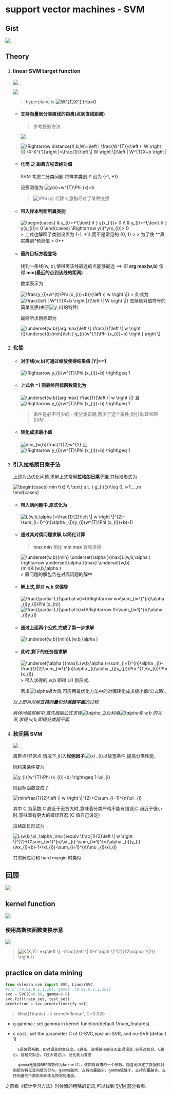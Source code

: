 # support vector machines - SVM

## Gist

![](images/SVM.png)

## Theory

1. ### linear SVM target function

    ![](images/goal.PNG)

    ![](images/分类面.jpg)
    > hyperplane is <a href="https://www.codecogs.com/eqnedit.php?latex=W^{T}X^{'}&plus;b=0" target="_blank"><img src="https://latex.codecogs.com/gif.latex?W^{T}X^{'}&plus;b=0" title="W^{T}X^{'}+b=0" /></a>

    + #### 支持向量到分类直线的距离(点到直线距离)
        > 参考投影方法

        ![](images/dis_vec_to_hyperplane.PNG)

        <img src="https://latex.codecogs.com/gif.latex?\Rightarrow&space;distance(X,b,W)=\left&space;|&space;\frac{W^{T}}{\left&space;\|&space;W&space;\right&space;\|}&space;(X-X^{'})\right&space;|=\frac{1}{\left&space;\|&space;W&space;\right&space;\|}\left&space;|&space;W^{T}X&plus;b&space;\right&space;|" title="\Rightarrow distance(X,b,W)=\left | \frac{W^{T}}{\left \| W \right \|} (X-X^{'})\right |=\frac{1}{\left \| W \right \|}\left | W^{T}X+b \right |" />

    + #### 化简 之 距离方程去绝对值

        SVM 考虑二分类问题,将样本类别 Y 设为 {-1, +1}

        设预测值为 <img src="https://latex.codecogs.com/gif.latex?y(x)=w^{T}\Phi&space;(x)&plus;b" title="y(x)=w^{T}\Phi (x)+b" />
        > <img src="https://latex.codecogs.com/gif.latex?\Phi&space;(x)" title="\Phi (x)" /> 代替 x,意指经过了某种变换

    + #### 带入样本判断所属类别

        <img src="https://latex.codecogs.com/gif.latex?\begin{cases}&space;&&space;y_{i}=&plus;1,\text{&space;if&space;}&space;y(x_{i})>&space;0&space;\\&space;&&space;y_{i}=-1,\text{&space;if&space;}&space;y(x_{i})<&space;0&space;\end{cases}&space;\Rightarrow&space;y(i)*y(x_{i})>&space;0" title="\begin{cases} & y_{i}=+1,\text{ if } y(x_{i})> 0 \\ & y_{i}=-1,\text{ if } y(x_{i})< 0 \end{cases} \Rightarrow y(i)*y(x_{i})> 0" />
        > 上式也解释了类别设置为 {-1, +1},而不是常见的 {0, 1}
        >
        > 为了使 **真实类别*预测值 > 0**

    + #### 最终目标方程登场

        找到一条线(w, b),使得离该线最近的点能够最远 ==> 即 **arg max(w,b)** 使得 **min(最近的点到该线的距离)**

        数学表示为

        <img src="https://latex.codecogs.com/gif.latex?\frac{y_{i}(w^{t}\Phi&space;(x_{i})&plus;b)}{\left&space;\|&space;w&space;\right&space;\|}" title="\frac{y_{i}(w^{t}\Phi (x_{i})+b)}{\left \| w \right \|}" />
        > 此式为 <img src="https://latex.codecogs.com/gif.latex?\frac{\left&space;|&space;W^{T}X&plus;b&space;\right&space;|}{\left&space;\|&space;W&space;\right&space;\|}" title="\frac{\left | W^{T}X+b \right |}{\left \| W \right \|}" /> 去掉绝对值符号的简单变换(由于<img src="https://latex.codecogs.com/gif.latex?y_{i}" title="y_{i}" />的特性)

        最终所求目标即为

        <img src="https://latex.codecogs.com/gif.latex?\underset{w,b}{arg&space;max}\left&space;\{&space;\frac{1}{\left&space;\|&space;w&space;\right&space;\|}\underset{i}{min}\left&space;[&space;y_{i}(w^{T}\Phi&space;(x_{i})&plus;b)&space;\right&space;]&space;\right&space;\}" title="\underset{w,b}{arg max}\left \{ \frac{1}{\left \| w \right \|}\underset{i}{min}\left [ y_{i}(w^{T}\Phi (x_{i})+b) \right ] \right \}" />

1. ### 化简

    + #### 对于线(w,b)可通过缩放使得结果值 **|Y|>=1**

        <img src="https://latex.codecogs.com/gif.latex?\Rightarrow&space;y_{i}(w^{T}\Phi&space;(x_{i})&plus;b)&space;\right\geq&space;1" title="\Rightarrow y_{i}(w^{T}\Phi (x_{i})+b) \right\geq 1" />

    + #### 上式令 **=1** 则最终目标函数简化为

        <img src="https://latex.codecogs.com/gif.latex?\underset{w,b}{arg&space;max}&space;\frac{1}{\left&space;\|&space;w&space;\right&space;\|}" title="\underset{w,b}{arg max} \frac{1}{\left \| w \right \|}" /> 且 <img src="https://latex.codecogs.com/gif.latex?y_{i}(w^{T}\Phi&space;(x_{i})&plus;b)&space;\right\geq&space;1" title="\Rightarrow y_{i}(w^{T}\Phi (x_{i})+b) \right\geq 1" />
        > 条件是必不可少的 - 使分类正确,若少了这个条件,则引出*软间隔 SVM*

    + #### 转化成求最小值

        <img src="https://latex.codecogs.com/gif.latex?min_{w,b}\frac{1}{2}w^{2}" title="min_{w,b}\frac{1}{2}w^{2}" /> 且 <img src="https://latex.codecogs.com/gif.latex?y_{i}(w^{T}\Phi&space;(x_{i})&plus;b)&space;\right\geq&space;1" title="\Rightarrow y_{i}(w^{T}\Phi (x_{i})+b) \right\geq 1" />

1. ### 引入拉格朗日乘子法

    上述为凸优化问题.求解上式常用**拉格朗日乘子法**,其标准形式为

    <img src="https://latex.codecogs.com/gif.latex?\begin{cases}&space;min&space;f(x)&space;\\&space;\text{&space;s.t.&space;}&space;g_{i}(x)\leq&space;0,&space;i=1,...,m&space;\end{cases}" title="\begin{cases} min f(x) \\ \text{ s.t. } g_{i}(x)\leq 0, i=1,...,m \end{cases}" />

    + #### 带入到问题中,原式化为

        <img src="https://latex.codecogs.com/gif.latex?L(w,b,\alpha&space;)=\frac{1}{2}\left&space;\|&space;w&space;\right&space;\|^{2}-\sum_{i=1}^{n}\alpha&space;_{i}(y_{i}(w^{T}\Phi&space;(x_{i})&plus;b)-1)" title="L(w,b,\alpha )=\frac{1}{2}\left \| w \right \|^{2}-\sum_{i=1}^{n}\alpha _{i}(y_{i}(w^{T}\Phi (x_{i})+b)-1)" />

    + #### 通过其对偶问题求解,以简化计算
        > **max min** 相比 **min max** 容易求得

        <img src="https://latex.codecogs.com/gif.latex?\underset{w,b}{min}&space;\underset{\alpha&space;}{max}L(w,b,\alpha&space;)&space;\rightarrow&space;\underset{\alpha&space;}{max}&space;\underset{w,b}{min}L(w,b,\alpha&space;)" title="\underset{w,b}{min} \underset{\alpha }{max}L(w,b,\alpha ) \rightarrow \underset{\alpha }{max} \underset{w,b}{min}L(w,b,\alpha )" />
        > 原问题的解包含在对偶问题的解中

    + #### 解上式,即对 **w,b** 求偏导

        <img src="https://latex.codecogs.com/gif.latex?\frac{\partial&space;L}{\partial&space;w}=0\Rightarrow&space;w=\sum_{i=1}^{n}\alpha&space;_{i}y_{i}\Phi&space;(x_{n})" title="\frac{\partial L}{\partial w}=0\Rightarrow w=\sum_{i=1}^{n}\alpha _{i}y_{i}\Phi (x_{n})" />

        <img src="https://latex.codecogs.com/gif.latex?\frac{\partial&space;L}{\partial&space;b}=0\Rightarrow&space;0=\sum_{i=1}^{n}\alpha&space;_{i}y_{i}" title="\frac{\partial L}{\partial b}=0\Rightarrow 0=\sum_{i=1}^{n}\alpha _{i}y_{i}" />

    + #### 通过上面两个公式,完成了第一步求解

        <img src="https://latex.codecogs.com/gif.latex?\underset{w,b}{min}L(w,b,\alpha&space;)" title="\underset{w,b}{min}L(w,b,\alpha )" />

    + #### 此时,剩下的任务是求解

        <img src="https://latex.codecogs.com/gif.latex?\underset{\alpha&space;}{max}L(w,b,\alpha&space;)=\sum_{i=1}^{n}\alpha&space;_{i}-\frac{1}{2}\sum_{i=1}^{n}\alpha&space;_{i}\alpha&space;_{j}y_{j})\Phi&space;^{T}(x_{i})\Phi&space;(x_{i})" title="\underset{\alpha }{max}L(w,b,\alpha )=\sum_{i=1}^{n}\alpha _{i}-\frac{1}{2}\sum_{i=1}^{n}\alpha _{i}\alpha _{j}y_{j})\Phi ^{T}(x_{i})\Phi (x_{i})" />
        > 带入求得的 w,b 即得 L() 新形式.

        若求<img src="https://latex.codecogs.com/gif.latex?\alpha" title="\alpha" />极大值,可应用最优化方法中的对偶转化成求极小值(公式略).

    _以上即为求解**支持向量**和**分类超平面**的过程._

    _具体问题求解中,首先根据公式求得<img src="https://latex.codecogs.com/gif.latex?\alpha" title="\alpha" />,之后利用<img src="https://latex.codecogs.com/gif.latex?\alpha" title="\alpha" />与 w,b 的关系,求得 w,b,即得分类超平面._

1. ### 软间隔 SVM

    ![](images/软间隔.PNG)

    离群点/异常点 情况下,引入**松弛因子**<img src="https://latex.codecogs.com/gif.latex?\xi&space;_{i}" title="\xi _{i}" />以放宽条件,提高分类性能.

    则约束条件变为

    <img src="https://latex.codecogs.com/gif.latex?y_{i}(w^{T}\Phi&space;(x_{i})&plus;b)&space;\right\geq&space;1-\xi_{i}" title="y_{i}(w^{T}\Phi (x_{i})+b) \right\geq 1-\xi_{i}" />

    则目标函数变成了

    <img src="https://latex.codecogs.com/gif.latex?min\frac{1}{2}\left&space;\|&space;w&space;\right&space;\|^{2}&plus;C\sum_{i=1}^{n}\xi&space;_{i}" title="min\frac{1}{2}\left \| w \right \|^{2}+C\sum_{i=1}^{n}\xi _{i}" />

    其中 C 为系数,C 趋近于无穷大时,意味着分类严格不能有错误;C 趋近于很小时,意味着有更大的错误容忍.(C 值自己设定)

    拉格朗日形式为

    <img src="https://latex.codecogs.com/gif.latex?L(w,b,\xi&space;,\alpha&space;,\mu&space;)\equiv&space;\frac{1}{2}\left&space;\|&space;w&space;\right&space;\|^{2}&plus;C\sum_{i=1}^{n}\xi&space;_{i}-\sum_{i=1}^{n}\alpha&space;_{i}(y_{i}(wx_{i}&plus;b)-1&plus;\xi_{i})-\sum_{i=1}^{n}\mu&space;_{i}\xi_{i}" title="L(w,b,\xi ,\alpha ,\mu )\equiv \frac{1}{2}\left \| w \right \|^{2}+C\sum_{i=1}^{n}\xi _{i}-\sum_{i=1}^{n}\alpha _{i}(y_{i}(wx_{i}+b)-1+\xi_{i})-\sum_{i=1}^{n}\mu _{i}\xi_{i}" />

    其求解过程和 hard margin 时类似.

## 回顾

![](images/procedure.png)

## kernel function

![](images/kernel_func.gif)

### 使用高斯核函数变换示意

![](images/gauss_kernel.PNG)
> <img src="https://latex.codecogs.com/gif.latex?K(X,Y)=exp\left&space;\{&space;-\frac{\left&space;\|&space;X-Y&space;\right&space;\|^{2}}{2\sigma&space;^{2}}&space;\right&space;\}" title="K(X,Y)=exp\left \{ -\frac{\left \| X-Y \right \|^{2}}{2\sigma ^{2}} \right \}" />

## practice on data mining

```python
from sklearn.svm import SVC, LinearSVC
#{'C':[0.01,0.1,1,10],'gamma':[0.01,0.1,1,10]}
svc = SVC(C=0.88, gamma=0.8)
svc.fit(train_set, test_set)
prediction = svc.predict(verify_set)
```
> Best(Titanic) --> kernel='linear', C=0.025

- g gamma : set gamma in kernel function(default 1/num_features)
- c cost : set the parameter C of C-SVC,epsilon-SVR, and nu-SVR (default 1)

        C是惩罚系数，即对误差的宽容度。c越高，说明越不能容忍出现误差,容易过拟合。C越小，容易欠拟合。C过大或过小，泛化能力变差

        gamma是选择RBF函数作为kernel后，该函数自带的一个参数。隐含地决定了数据映射到新的特征空间后的分布，gamma越大，支持向量越少，gamma值越小，支持向量越多。支持向量的个数影响训练与预测的速度。

之前看《统计学习方法》时候留的粗略的记录,可以找到 [SVM 部分](https://github.com/luanxxys/computer_science/blob/master/machine_learning/%E3%80%8A%E7%BB%9F%E8%AE%A1%E5%AD%A6%E4%B9%A0%E6%96%B9%E6%B3%95%E3%80%8B/readme.md)看看.
